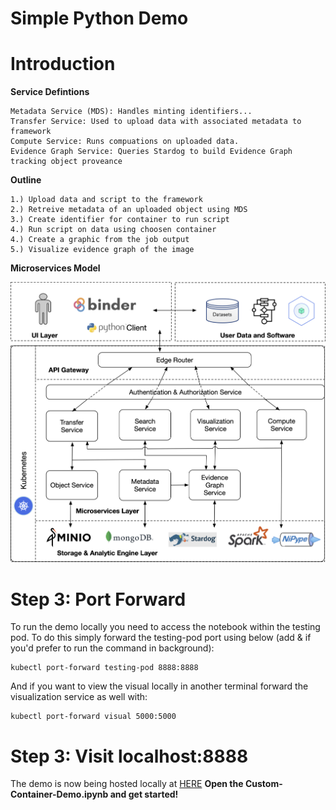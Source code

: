 # Simple Python Demo

# Introduction

**Service Defintions**

    Metadata Service (MDS): Handles minting identifiers...
    Transfer Service: Used to upload data with associated metadata to framework
    Compute Service: Runs compuations on uploaded data.
    Evidence Graph Service: Queries Stardog to build Evidence Graph tracking object proveance

**Outline**

    1.) Upload data and script to the framework
    2.) Retreive metadata of an uploaded object using MDS
    3.) Create identifier for container to run script
    4.) Run script on data using choosen container
    4.) Create a graphic from the job output
    5.) Visualize evidence graph of the image

**Microservices Model**


![png](fairscape.png)




# Step 3: Port Forward

To run the demo locally you need to access the notebook within the testing pod. To do this simply forward the testing-pod port using below (add & if you'd prefer to run the command in background):

```shell
kubectl port-forward testing-pod 8888:8888
```
And if you want to view the visual locally in another terminal forward the visualization service as well with:

```shell
kubectl port-forward visual 5000:5000
```

# Step 3: Visit localhost:8888
The demo is now being hosted locally at [HERE](http://localhost:8888)
**Open the Custom-Container-Demo.ipynb and get started!**
